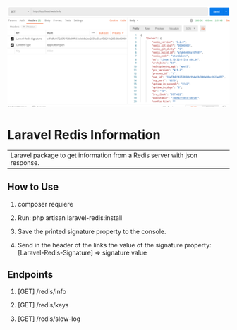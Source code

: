 <h1 align="center">
  <br>
  <img src="src/public/assets/2021-05-09_15-28.png" alt="laravel-redis.png">
  <br>
</h1>

# Laravel Redis Information

<table>
  <tr>
    <td>  
      Laravel package to get information from a Redis server with json response.
    </td>
  </tr>
</table>

## How to Use

1. composer requiere

2. Run: php artisan laravel-redis:install

3. Save the printed signature property to the console.

4. Send in the header of the links the value of the signature property: 
[Laravel-Redis-Signature] => signature value


## Endpoints

1. [GET] /redis/info

2. [GET] /redis/keys

3. [GET] /redis/slow-log
